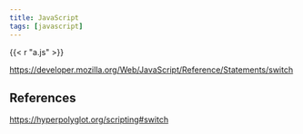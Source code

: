```yaml
---
title: JavaScript
tags: [javascript]
---
```


{{< r "a.js" >}}

<https://developer.mozilla.org/Web/JavaScript/Reference/Statements/switch>

## References

<https://hyperpolyglot.org/scripting#switch>
